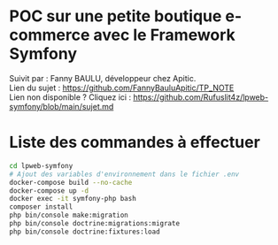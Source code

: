 # POC sur une petite boutique e-commerce avec le Framework Symfony
Suivit par : Fanny BAULU, développeur chez Apitic.  
Lien du sujet : https://github.com/FannyBauluApitic/TP_NOTE  
Lien non disponible ? Cliquez ici : https://github.com/Rufuslit4z/lpweb-symfony/blob/main/sujet.md 
# Liste des commandes à effectuer
```bash
cd lpweb-symfony
# Ajout des variables d'environnement dans le fichier .env
docker-compose build --no-cache
docker-compose up -d
docker exec -it symfony-php bash
composer install
php bin/console make:migration
php bin/console doctrine:migrations:migrate
php bin/console doctrine:fixtures:load
```
